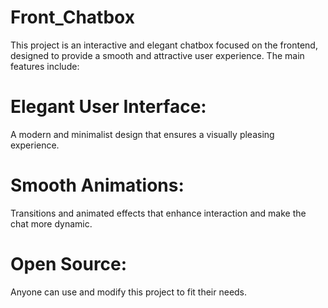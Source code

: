 # Front_Chatbox
This project is an interactive and elegant chatbox focused on the frontend, designed to provide a smooth and attractive user experience. The main features include:

# Elegant User Interface: 
A modern and minimalist design that ensures a visually pleasing experience.
# Smooth Animations: 
Transitions and animated effects that enhance interaction and make the chat more dynamic.
# Open Source: 
Anyone can use and modify this project to fit their needs.
